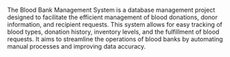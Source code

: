 The Blood Bank Management System is a database management project designed to facilitate the efficient management of blood donations, donor information, and recipient requests. This system allows for easy tracking of blood types, donation history, inventory levels, and the fulfillment of blood requests. It aims to streamline the operations of blood banks by automating manual processes and improving data accuracy.
